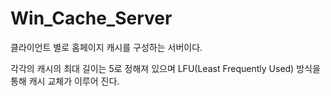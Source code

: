 # Win_Cache_Server
클라이언트 별로 홈페이지 캐시를 구성하는 서버이다. 

각각의 캐시의 최대 길이는 5로 정해져 있으며 LFU(Least Frequently Used) 방식을 통해 캐시 교체가 이루어 진다.
